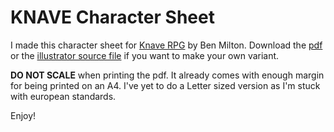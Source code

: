 # KNAVE Character Sheet

I made this character sheet for [Knave RPG](https://questingbeast.itch.io/knave) by Ben Milton. Download the [pdf](https://github.com/catnipped/knave-character-sheet/blob/master/knave%20character%20sheet.pdf) or the [illustrator source file](https://github.com/catnipped/knave-character-sheet/blob/master/knave%20character%20sheet.ai) if you want to make your own variant.

**DO NOT SCALE** when printing the pdf. It already comes with enough margin for being printed on an A4. I've yet to do a Letter sized version as I'm stuck with european standards.

Enjoy!
